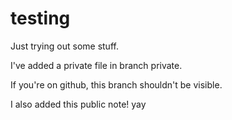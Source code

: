# testing
Just trying out some stuff.

I've added a private file in branch private.

If you're on github, this branch shouldn't be visible.

I also added this public note!  yay
